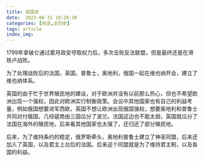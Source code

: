 ```yaml
---
title: 英国史
date:  2023-08-31 10:20:30
categories: [阅读,全历史]
tags: article
index_img: 
---
```

1799年拿破仑通过雾月政变夺取权力后，多次击败反法联盟，但是最终还是在滑铁卢战败。

为了处理战败后的法国，英国，普鲁士，奥地利，俄国一起在维也纳开会，建立了维也纳体系。

英国的由于忙于世界殖民地的建设，对于欧洲并没有以前那么热心，但也不希望欧洲出现一个强权，因此对欧洲实行制衡政策。会议中其他国家也有自己的利益考量，例如俄国想要进军西欧，英国不想让欧洲出现俄国强权，想要奥地利和普鲁士共同对付俄国，几经磋商由三国瓜分了波兰。法国这边也不能太弱，英国就瓜分了法国在海外的殖民地，后来看其他国家也太强了，还归还了部分殖民地。

后来，为了维持条约的稳定，俄罗斯牵头，奥地利普鲁士建立了神圣同盟，后来还加入了英国，以及君主上台后的法国。后来这个同盟就是为了维持君主制，以及各国的利益。